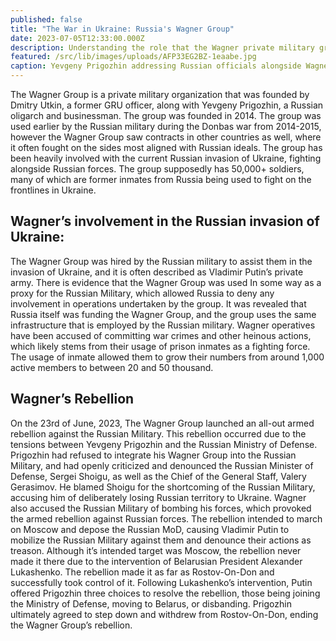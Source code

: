 ```yaml
---
published: false
title: "The War in Ukraine: Russia's Wagner Group"
date: 2023-07-05T12:33:00.000Z
description: Understanding the role that the Wagner private military group has played since Russia's illegal invasion of Ukraine.
featured: /src/lib/images/uploads/AFP33EG2BZ-1eaabe.jpg
caption: Yevgeny Prigozhin addressing Russian officials alongside Wagner soldiers
---
```

The Wagner Group is a private military organization that was founded by Dmitry Utkin, a former GRU officer, along with Yevgeny Prigozhin, a Russian oligarch and businessman. The group was founded in 2014. The group was used earlier by the Russian military during the Donbas war from 2014-2015, however the Wagner Group saw contracts in other countries as well, where it often fought on the sides most aligned with Russian ideals. The group has been heavily involved with the current Russian invasion of Ukraine, fighting alongside Russian forces. The group supposedly has 50,000+ soldiers, many of which are former inmates from Russia being used to fight on the frontlines in Ukraine. 

## Wagner’s involvement in the Russian invasion of Ukraine:

The Wagner Group was hired by the Russian military to assist them in the invasion of Ukraine, and it is often described as Vladimir Putin’s private army. There is evidence that the Wagner Group was used In some way as a proxy for the Russian Military, which allowed Russia to deny any involvement in operations undertaken by the group. It was revealed that Russia itself was funding the Wagner Group, and the group uses the same infrastructure that is employed by the Russian military. Wagner operatives have been accused of committing war crimes and other heinous actions, which likely stems from their usage of prison inmates as a fighting force. The usage of inmate allowed them to grow their numbers from around 1,000 active members to between 20 and 50 thousand.

## Wagner’s Rebellion

On the 23rd of June, 2023, The Wagner Group launched an all-out armed rebellion against the Russian Military. This rebellion occurred due to the tensions between Yevgeny Prigozhin and the Russian Ministry of Defense. Prigozhin had refused to integrate his Wagner Group into the Russian Military, and had openly criticized and denounced the Russian Minister of Defense, Sergei Shoigu, as well as the Chief of the General Staff, Valery Gerasimov. He blamed Shoigu for the shortcoming of the Russian Military, accusing him of deliberately losing Russian territory to Ukraine. Wagner also accused the Russian Military of bombing his forces, which provoked the armed rebellion against Russian forces. The rebellion intended to march on Moscow and depose the Russian MoD, causing Vladimir Putin to mobilize the Russian Military against them and denounce their actions as treason. Although it’s intended target was Moscow, the rebellion never made it there due to the intervention of Belarusian President Alexander Lukashenko. The rebellion made it as far as Rostov-On-Don and successfully took control of it. Following Lukashenko’s intervention, Putin offered Prigozhin three choices to resolve the rebellion, those being joining the Ministry of Defense, moving to Belarus, or disbanding. Prigozhin ultimately agreed to step down and withdrew from Rostov-On-Don, ending the Wagner Group’s rebellion.
